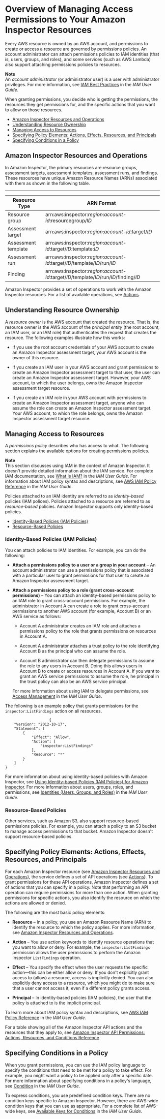 # Overview of Managing Access Permissions to Your Amazon Inspector Resources<a name="access-control-overview"></a>

Every AWS resource is owned by an AWS account, and permissions to create or access a resource are governed by permissions policies\. An account administrator can attach permissions policies to IAM identities \(that is, users, groups, and roles\), and some services \(such as AWS Lambda\) also support attaching permissions policies to resources\.

**Note**  
An *account administrator* \(or administrator user\) is a user with administrator privileges\. For more information, see [IAM Best Practices](http://docs.aws.amazon.com/IAM/latest/UserGuide/best-practices.html) in the *IAM User Guide*\.

When granting permissions, you decide who is getting the permissions, the resources they get permissions for, and the specific actions that you want to allow on those resources\.


+ [Amazon Inspector Resources and Operations](#access-control-resources)
+ [Understanding Resource Ownership](#access-control-resource-ownership)
+ [Managing Access to Resources](#access-control-manage-access-intro)
+ [Specifying Policy Elements: Actions, Effects, Resources, and Principals](#access-control-specify-inspector-actions)
+ [Specifying Conditions in a Policy](#specifying-conditions)

## Amazon Inspector Resources and Operations<a name="access-control-resources"></a>

 In Amazon Inspector, the primary resources are resource groups, assessment targets, assessment templates, assessment runs, and findings\. These resources have unique Amazon Resource Names \(ARNs\) associated with them as shown in the following table\. 


****  

| Resource Type | ARN Format  | 
| --- | --- | 
| Resource group |  arn:aws:inspector:*region*:*account\-id*:resourcegroup/*ID*  | 
| Assessment target |   arn:aws:inspector:*region*:*account\-id*:target/*ID*   | 
| Assessment template |   arn:aws:inspector:*region*:*account\-id*:target/*ID*:template:*ID*  | 
| Assessment run |   arn:aws:inspector:*region*:*account\-id*:target/*ID*/template/*ID*/run/*ID*  | 
| Finding |   arn:aws:inspector:*region*:*account\-id*:target/*ID*/template/*ID*/run/*ID*/finding/*ID*  | 

Amazon Inspector provides a set of operations to work with the Amazon Inspector resources\. For a list of available operations, see [Actions](http://docs.aws.amazon.com/inspector/latest/APIReference/API_Operations.html)\.

## Understanding Resource Ownership<a name="access-control-resource-ownership"></a>

A *resource owner* is the AWS account that created the resource\. That is, the resource owner is the AWS account of the *principal entity* \(the root account, an IAM user, or an IAM role\) that authenticates the request that creates the resource\. The following examples illustrate how this works:

+ If you use the root account credentials of your AWS account to create an Amazon Inspector assessment target, your AWS account is the owner of this resource\. 

+ If you create an IAM user in your AWS account and grant permissions to create an Amazon Inspector assessment target to that user, the user can create an Amazon Inspector assessment target\. However, your AWS account, to which the user belongs, owns the Amazon Inspector assessment target resource\.

+ If you create an IAM role in your AWS account with permissions to create an Amazon Inspector assessment target, anyone who can assume the role can create an Amazon Inspector assessment target\. Your AWS account, to which the role belongs, owns the Amazon Inspector assessment target resource\. 

## Managing Access to Resources<a name="access-control-manage-access-intro"></a>

A *permissions policy* describes who has access to what\. The following section explains the available options for creating permissions policies\.

**Note**  
This section discusses using IAM in the context of Amazon Inspector\. It doesn't provide detailed information about the IAM service\. For complete IAM documentation, see [What Is IAM?](http://docs.aws.amazon.com/IAM/latest/UserGuide/introduction.html) in the *IAM User Guide*\. For information about IAM policy syntax and descriptions, see [AWS IAM Policy Reference](http://docs.aws.amazon.com/IAM/latest/UserGuide/reference_policies.html) in the *IAM User Guide*\.

Policies attached to an IAM identity are referred to as *identity\-based* policies \(IAM polices\)\. Policies attached to a resource are referred to as *resource\-based* policies\. Amazon Inspector supports only identity\-based policies\.


+ [Identity\-Based Policies \(IAM Policies\)](#access-control-manage-access-identity-based)
+ [Resource\-Based Policies](#access-control-manage-access-resource-based)

### Identity\-Based Policies \(IAM Policies\)<a name="access-control-manage-access-identity-based"></a>

You can attach policies to IAM identities\. For example, you can do the following: 

+ **Attach a permissions policy to a user or a group in your account** – An account administrator can use a permissions policy that is associated with a particular user to grant permissions for that user to create an Amazon Inspector assessment target\. 

+ **Attach a permissions policy to a role \(grant cross\-account permissions\)** – You can attach an identity\-based permissions policy to an IAM role to grant cross\-account permissions\. For example, the administrator in Account A can create a role to grant cross\-account permissions to another AWS account \(for example, Account B\) or an AWS service as follows:

  + Account A administrator creates an IAM role and attaches a permissions policy to the role that grants permissions on resources in Account A\.

  + Account A administrator attaches a trust policy to the role identifying Account B as the principal who can assume the role\. 

  + Account B administrator can then delegate permissions to assume the role to any users in Account B\. Doing this allows users in Account B to create or access resources in Account A\. If you want to grant an AWS service permissions to assume the role, he principal in the trust policy can also be an AWS service principal\.

   For more information about using IAM to delegate permissions, see [Access Management](http://docs.aws.amazon.com/IAM/latest/UserGuide/access.html) in the *IAM User Guide*\. 

The following is an example policy that grants permissions for the `inspector:ListFindings` action on all resources\. 

```
                    {
    "Version": "2012-10-17",
    "Statement": [
        {
            "Effect": "Allow",
            "Action": [
                "inspector:ListFindings"
            ],
            "Resource": "*"
        }
    ]
}
```

For more information about using identity\-based policies with Amazon Inspector, see [Using Identity\-based Policies \(IAM Policies\) for Amazon Inspector](access-control-identity-based.md)\. For more information about users, groups, roles, and permissions, see [Identities \(Users, Groups, and Roles\)](http://docs.aws.amazon.com/IAM/latest/UserGuide/id.html) in the *IAM User Guide*\. 

### Resource\-Based Policies<a name="access-control-manage-access-resource-based"></a>

Other services, such as Amazon S3, also support resource\-based permissions policies\. For example, you can attach a policy to an S3 bucket to manage access permissions to that bucket\. Amazon Inspector doesn't support resource\-based policies\. 

## Specifying Policy Elements: Actions, Effects, Resources, and Principals<a name="access-control-specify-inspector-actions"></a>

For each Amazon Inspector resource \(see [Amazon Inspector Resources and Operations](#access-control-resources)\), the service defines a set of API operations \(see [Actions](http://docs.aws.amazon.com/inspector/latest/APIReference/API_Operations.html)\)\. To grant permissions for these API operations, Amazon Inspector defines a set of actions that you can specify in a policy\. Note that performing an API operation can require permissions for more than one action\. When granting permissions for specific actions, you also identify the resource on which the actions are allowed or denied\.

The following are the most basic policy elements:

+ **Resource** – In a policy, you use an Amazon Resource Name \(ARN\) to identify the resource to which the policy applies\. For more information, see [Amazon Inspector Resources and Operations](#access-control-resources)\. 

+ **Action** – You use action keywords to identify resource operations that you want to allow or deny\. For example, the `inspector:ListFindings` permission allows the user permissions to perform the Amazon Inspector `ListFindings` operation\. 

+ **Effect** – You specify the effect when the user requests the specific action—this can be either allow or deny\. If you don't explicitly grant access to \(allow\) a resource, access is implicitly denied\. You can also explicitly deny access to a resource, which you might do to make sure that a user cannot access it, even if a different policy grants access\.

+ **Principal** – In identity\-based policies \(IAM policies\), the user that the policy is attached to is the implicit principal\.

To learn more about IAM policy syntax and descriptions, see [AWS IAM Policy Reference](http://docs.aws.amazon.com/IAM/latest/UserGuide/reference_policies.html) in the *IAM User Guide*\.

For a table showing all of the Amazon Inspector API actions and the resources that they apply to, see [Amazon Inspector API Permissions: Actions, Resources, and Conditions Reference](inspector-api-permissions-ref.md)\. 

## Specifying Conditions in a Policy<a name="specifying-conditions"></a>

When you grant permissions, you can use the IAM policy language to specify the conditions that need to be met for a policy to take effect\. For example, you might want a policy to be applied only after a specific date\. For more information about specifying conditions in a policy's language, see [Condition](http://docs.aws.amazon.com/IAM/latest/UserGuide/reference_policies_elements.html#Condition) in the *IAM User Guide*\.

To express conditions, you use predefined condition keys\. There are no condition keys specific to Amazon Inspector\. However, there are AWS\-wide condition keys that you can use as appropriate\. For a complete list of AWS\-wide keys, see [Available Keys for Conditions](http://docs.aws.amazon.com/IAM/latest/UserGuide/reference_policies_elements.html#AvailableKeys) in the *IAM User Guide*\.
